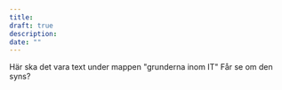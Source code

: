```yaml
---
title: 
draft: true
description: 
date: ""
---
```

Här ska det vara text under mappen "grunderna inom IT"
Får se om den syns?